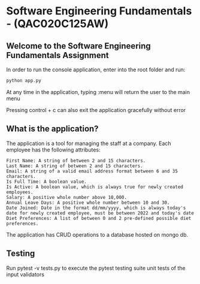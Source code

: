 # Software Engineering Fundamentals - (QAC020C125AW)

## Welcome to the Software Engineering Fundamentals Assignment

In order to run the console application, enter into the root folder and run:

```bash
python app.py
```

At any time in the application, typing :menu will return the user to the main menu

Pressing control + c can also exit the application gracefully without error

## What is the application?

The application is a tool for managing the staff at a company. Each employee has the following attributes:

```
First Name: A string of between 2 and 15 characters.
Last Name: A string of between 2 and 15 characters.
Email: A string of a valid email address format between 6 and 35 characters.
Is Full Time: A boolean value.
Is Active: A boolean value, which is always true for newly created employees.
Salary: A positive whole number above 10,000.
Annual Leave Days: A positive whole number between 10 and 30.
Date Joined: Date in the format dd/mm/yyyy, which is always today's date for newly created employee, must be between 2022 and today's date
Diet Preferences: A list of between 0 and 2 pre-defined possible diet preferences.
```

The application has CRUD operations to a database hosted on mongo db.

## Testing

Run pytest -v tests.py to execute the pytest testing suite unit tests of the input validators
